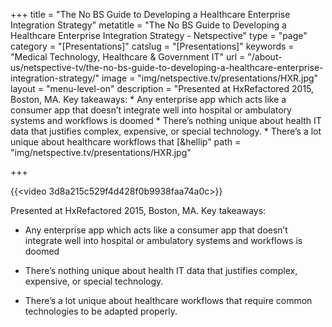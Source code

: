 +++
title = "The No BS Guide to Developing a Healthcare Enterprise Integration Strategy"
metatitle = "The No BS Guide to Developing a Healthcare Enterprise Integration Strategy - Netspective"
type = "page"
category = "[Presentations]"
catslug = "[Presentations]"
keywords = "Medical Technology, Healthcare & Government IT"
url = "/about-us/netspective-tv/the-no-bs-guide-to-developing-a-healthcare-enterprise-integration-strategy/"
image = "img/netspective.tv/presentations/HXR.jpg"
layout = "menu-level-on"
description = "Presented at HxRefactored 2015, Boston, MA. Key takeaways: * Any enterprise app which acts like a consumer app that doesn’t integrate well into hospital or ambulatory systems and workflows is doomed * There’s nothing unique about health IT data that justifies complex, expensive, or special technology. * There’s a lot unique about healthcare workflows that [&amp;hellip"
path =  "img/netspective.tv/presentations/HXR.jpg"

+++

{{<video 3d8a215c529f4d428f0b9938faa74a0c>}}

Presented at HxRefactored 2015, Boston, MA. Key takeaways:

* Any enterprise app which acts like a consumer app that doesn’t integrate well into hospital or ambulatory systems and workflows is doomed

* There’s nothing unique about health IT data that justifies complex, expensive, or special technology.

* There’s a lot unique about healthcare workflows that require common technologies to be adapted properly.
